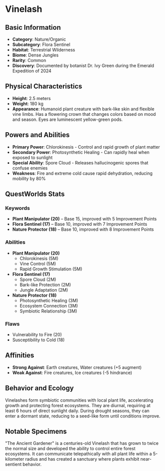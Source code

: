 # Vinelash

## Basic Information
- **Category**: Nature/Organic
- **Subcategory**: Flora Sentinel
- **Habitat**: Terrestrial Wilderness
- **Biome**: Dense Jungles
- **Rarity**: Common
- **Discovery**: Documented by botanist Dr. Ivy Green during the Emerald Expedition of 2024

## Physical Characteristics
- **Height**: 2.5 meters
- **Weight**: 180 kg
- **Appearance**: Humanoid plant creature with bark-like skin and flexible vine limbs. Has a flowering crown that changes colors based on mood and season. Eyes are luminescent yellow-green pods.

## Powers and Abilities
- **Primary Power**: Chlorokinesis - Control and rapid growth of plant matter
- **Secondary Power**: Photosynthetic Healing - Can rapidly heal when exposed to sunlight
- **Special Ability**: Spore Cloud - Releases hallucinogenic spores that confuse enemies
- **Weakness**: Fire and extreme cold cause rapid dehydration, reducing mobility by 80%

## QuestWorlds Stats

### Keywords
- **Plant Manipulator (20)** – Base 15, improved with 5 Improvement Points
- **Flora Sentinel (17)** – Base 10, improved with 7 Improvement Points
- **Nature Protector (18)** – Base 10, improved with 8 Improvement Points

### Abilities
- **Plant Manipulator (20)**
  - Chlorokinesis (5M)
  - Vine Control (5M)
  - Rapid Growth Stimulation (5M)
- **Flora Sentinel (17)**
  - Spore Cloud (2M)
  - Bark-like Protection (2M)
  - Jungle Adaptation (2M)
- **Nature Protector (18)**
  - Photosynthetic Healing (3M)
  - Ecosystem Connection (3M)
  - Symbiotic Relationship (3M)

### Flaws
- Vulnerability to Fire (20)
- Susceptibility to Cold (18)

## Affinities
- **Strong Against**: Earth creatures, Water creatures (+5 augment)
- **Weak Against**: Fire creatures, Ice creatures (-5 hindrance)

## Behavior and Ecology
Vinelashes form symbiotic communities with local plant life, accelerating growth and protecting forest ecosystems. They are diurnal, requiring at least 6 hours of direct sunlight daily. During drought seasons, they can enter a dormant state, reducing to a seed-like form until conditions improve.

## Notable Specimens
"The Ancient Gardener" is a centuries-old Vinelash that has grown to twice the normal size and developed the ability to control entire forest ecosystems. It can communicate telepathically with all plant life within a 5-kilometer radius and has created a sanctuary where plants exhibit near-sentient behavior.
